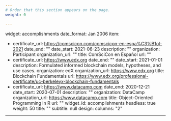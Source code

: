 ```yaml
---
# Order that this section appears on the page.
weight: 0

---
```

widget: accomplishments
date_format: Jan 2006
item:
  - certificate_url: https://comscicon.com/comscicon-en-espa%C3%B1ol-2021
    date_end: ""
    date_start: 2021-06-23
    description: ""
    organization: Participant
    organization_url: ""
    title: ComSciCon en Español
    url: ""
  - certificate_url: https://www.edx.org
    date_end: ""
    date_start: 2021-01-01
    description: Formulated informed blockchain models, hypotheses, and use cases.
    organization: edX
    organization_url: https://www.edx.org
    title: Blockchain Fundamentals
    url: https://www.edx.org/professional-certificate/uc-berkeleyx-blockchain-fundamentals
  - certificate_url: https://www.datacamp.com
    date_end: 2020-12-21
    date_start: 2020-07-01
    description: ""
    organization: DataCamp
    organization_url: https://www.datacamp.com
    title: Object-Oriented Programming in R
    url: ""
widget_id: accomplishments
headless: true
weight: 50
title: ""
subtitle: null
design:
  columns: "2"
---
